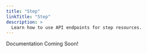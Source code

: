 ```yaml
---
title: "Step"
linkTitle: "Step"
description: >
  Learn how to use API endpoints for step resources.
---
```


Documentation Coming Soon!
